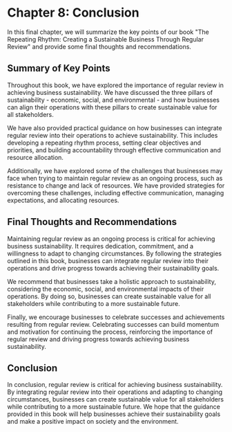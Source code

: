 Chapter 8: Conclusion
=====================

In this final chapter, we will summarize the key points of our book "The Repeating Rhythm: Creating a Sustainable Business Through Regular Review" and provide some final thoughts and recommendations.

Summary of Key Points
---------------------

Throughout this book, we have explored the importance of regular review in achieving business sustainability. We have discussed the three pillars of sustainability - economic, social, and environmental - and how businesses can align their operations with these pillars to create sustainable value for all stakeholders.

We have also provided practical guidance on how businesses can integrate regular review into their operations to achieve sustainability. This includes developing a repeating rhythm process, setting clear objectives and priorities, and building accountability through effective communication and resource allocation.

Additionally, we have explored some of the challenges that businesses may face when trying to maintain regular review as an ongoing process, such as resistance to change and lack of resources. We have provided strategies for overcoming these challenges, including effective communication, managing expectations, and allocating resources.

Final Thoughts and Recommendations
----------------------------------

Maintaining regular review as an ongoing process is critical for achieving business sustainability. It requires dedication, commitment, and a willingness to adapt to changing circumstances. By following the strategies outlined in this book, businesses can integrate regular review into their operations and drive progress towards achieving their sustainability goals.

We recommend that businesses take a holistic approach to sustainability, considering the economic, social, and environmental impacts of their operations. By doing so, businesses can create sustainable value for all stakeholders while contributing to a more sustainable future.

Finally, we encourage businesses to celebrate successes and achievements resulting from regular review. Celebrating successes can build momentum and motivation for continuing the process, reinforcing the importance of regular review and driving progress towards achieving business sustainability.

Conclusion
----------

In conclusion, regular review is critical for achieving business sustainability. By integrating regular review into their operations and adapting to changing circumstances, businesses can create sustainable value for all stakeholders while contributing to a more sustainable future. We hope that the guidance provided in this book will help businesses achieve their sustainability goals and make a positive impact on society and the environment.
